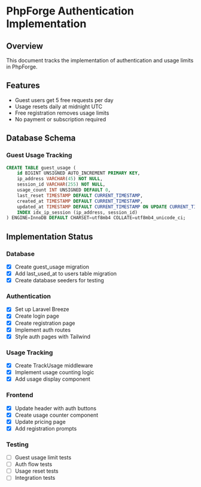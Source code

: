 # PhpForge Authentication Implementation

## Overview
This document tracks the implementation of authentication and usage limits in PhpForge.

## Features
- Guest users get 5 free requests per day
- Usage resets daily at midnight UTC
- Free registration removes usage limits
- No payment or subscription required

## Database Schema

### Guest Usage Tracking
```sql
CREATE TABLE guest_usage (
    id BIGINT UNSIGNED AUTO_INCREMENT PRIMARY KEY,
    ip_address VARCHAR(45) NOT NULL,
    session_id VARCHAR(255) NOT NULL,
    usage_count INT UNSIGNED DEFAULT 0,
    last_reset TIMESTAMP DEFAULT CURRENT_TIMESTAMP,
    created_at TIMESTAMP DEFAULT CURRENT_TIMESTAMP,
    updated_at TIMESTAMP DEFAULT CURRENT_TIMESTAMP ON UPDATE CURRENT_TIMESTAMP,
    INDEX idx_ip_session (ip_address, session_id)
) ENGINE=InnoDB DEFAULT CHARSET=utf8mb4 COLLATE=utf8mb4_unicode_ci;
```

## Implementation Status

### Database
- [x] Create guest_usage migration
- [x] Add last_used_at to users table migration
- [x] Create database seeders for testing

### Authentication
- [x] Set up Laravel Breeze
- [x] Create login page
- [x] Create registration page
- [x] Implement auth routes
- [x] Style auth pages with Tailwind

### Usage Tracking
- [x] Create TrackUsage middleware
- [x] Implement usage counting logic
- [x] Add usage display component

### Frontend
- [x] Update header with auth buttons
- [x] Create usage counter component
- [x] Update pricing page
- [x] Add registration prompts

### Testing
- [ ] Guest usage limit tests
- [ ] Auth flow tests
- [ ] Usage reset tests
- [ ] Integration tests
